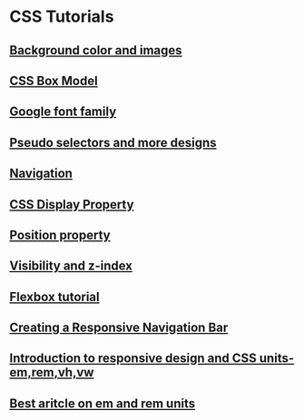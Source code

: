 # CSS Tutorials
## <a href="tut17.htm">Background color and images</a>
## <a href="tut20.htm">CSS Box Model</a>
## <a href="tut21.htm">Google font family</a>
## <a href="tut22.htm">Pseudo selectors and more designs </a>
## <a href="tut23.htm">Navigation</a>
## <a href="tut24.htm">CSS Display Property</a>
## <a href="tut25.htm">Position property</a>
## <a href="tut27.htm">Visibility and z-index</a>
## <a href="tut28.htm">Flexbox tutorial</a>
## <b><a href="tut28.htm">Creating a Responsive Navigation Bar</a></b>
## <a href="tut29.htm">Introduction to responsive design and CSS units- em,rem,vh,vw</a>
## <a href="https://webdesign.tutsplus.com/tutorials/comprehensive-guide-when-to-use-em-vs-rem--cms-23984"><b>Best aritcle on em and rem units</b></a>





